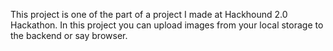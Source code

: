 This project is one of the part of a project I made at Hackhound 2.0 Hackathon.
In this project you can upload images from your local storage to the backend or say browser.
